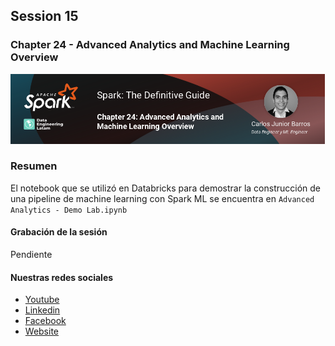 ## Session 15
### Chapter 24 - Advanced Analytics and Machine Learning Overview

![Banner Session 15](../assets/banner_session_15.png)

### Resumen
El notebook que se utilizó en Databricks para demostrar la construcción de una pipeline de machine learning con Spark ML se encuentra en `Advanced Analytics - Demo Lab.ipynb`

#### Grabación de la sesión
Pendiente


#### Nuestras redes sociales
* [Youtube](https://www.youtube.com/channel/UCqFCoUEvxR23ymmih0GD7mQ?sub_confirmation=1 'Subscríbate al canal')
* [Linkedin](https://www.linkedin.com/company/data-engineering-latam/ 'Síganos en Linkedin')
* [Facebook](https://www.facebook.com/dataengineeringlatam/ 'Síganos en Facebook')
* [Website](https://expy.bio/dataengineeringlatam 'Nuestro website')
